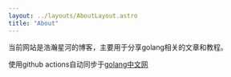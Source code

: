 ```yaml
---
layout: ../layouts/AboutLayout.astro
title: "About"
---
```


当前网站是浩瀚星河的博客，主要用于分享golang相关的文章和教程。

使用github actions自动同步于[golang中文网](https://www.golangblog.com/)